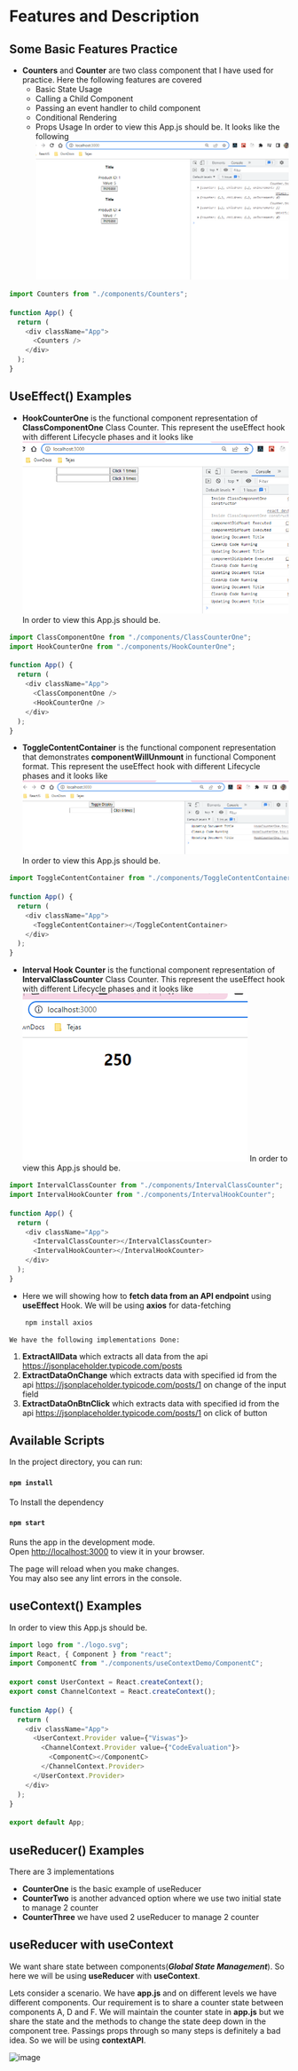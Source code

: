# Features and Description

## Some Basic Features Practice

- **Counters** and **Counter** are two class component that I have used for practice. Here the following features are covered
  - Basic State Usage
  - Calling a Child Component
  - Passing an event handler to child component
  - Conditional Rendering
  - Props Usage
    In order to view this App.js should be.
    It looks like the following ![image](./docs/couterAppBasic.png)

```javascript
import Counters from "./components/Counters";

function App() {
  return (
    <div className="App">
      <Counters />
    </div>
  );
}
```

## UseEffect() Examples

- **HookCounterOne** is the functional component representation of **ClassComponentOne** Class Counter. This represent the useEffect hook with different Lifecycle phases and it looks like ![image](./docs/HookCounterOne.png)
  In order to view this App.js should be.

```javascript
import ClassComponentOne from "./components/ClassCounterOne";
import HookCounterOne from "./components/HookCounterOne";

function App() {
  return (
    <div className="App">
      <ClassComponentOne />
      <HookCounterOne />
    </div>
  );
}
```

- **ToggleContentContainer** is the functional component representation that demonstrates **componentWillUnmount** in functional Component format. This represent the useEffect hook with different Lifecycle phases and it looks like ![image](./docs/toogle.png)
  In order to view this App.js should be.

```javascript
import ToggleContentContainer from "./components/ToggleContentContainer";

function App() {
  return (
    <div className="App">
      <ToggleContentContainer></ToggleContentContainer>
    </div>
  );
}
```

- **Interval Hook Counter** is the functional component representation of **IntervalClassCounter** Class Counter. This represent the useEffect hook with different Lifecycle phases and it looks like ![image](./docs/InterVal%20Counter.png)
  In order to view this App.js should be.

```javascript
import IntervalClassCounter from "./components/IntervalClassCounter";
import IntervalHookCounter from "./components/IntervalHookCounter";

function App() {
  return (
    <div className="App">
      <IntervalClassCounter></IntervalClassCounter>
      <IntervalHookCounter></IntervalHookCounter>
    </div>
  );
}
```

- Here we will showing how to **fetch data from an API endpoint** using **useEffect** Hook. We will be using **axios** for data-fetching

```cmd
    npm install axios
```

    We have the following implementations Done:

1.  **ExtractAllData** which extracts all data from the api https://jsonplaceholder.typicode.com/posts
2.  **ExtractDataOnChange** which extracts data with specified id from the api https://jsonplaceholder.typicode.com/posts/1 on change of the input field
3.  **ExtractDataOnBtnClick** which extracts data with specified id from the api https://jsonplaceholder.typicode.com/posts/1 on click of button

## Available Scripts

In the project directory, you can run:

#### `npm install`

To Install the dependency

#### `npm start`

Runs the app in the development mode.\
Open [http://localhost:3000](http://localhost:3000) to view it in your browser.

The page will reload when you make changes.\
You may also see any lint errors in the console.

## useContext() Examples

In order to view this App.js should be.

```javascript
import logo from "./logo.svg";
import React, { Component } from "react";
import ComponentC from "./components/useContextDemo/ComponentC";

export const UserContext = React.createContext();
export const ChannelContext = React.createContext();

function App() {
  return (
    <div className="App">
      <UserContext.Provider value={"Viswas"}>
        <ChannelContext.Provider value={"CodeEvaluation"}>
          <ComponentC></ComponentC>
        </ChannelContext.Provider>
      </UserContext.Provider>
    </div>
  );
}

export default App;
```

## useReducer() Examples

There are 3 implementations

- **CounterOne** is the basic example of useReducer
- **CounterTwo** is another advanced option where we use two initial state to manage 2 counter
- **CounterThree** we have used 2 useReducer to manage 2 counter

## useReducer with useContext

We want share state between components(**_Global State Management_**). So here we will be using **useReducer** with **useContext**.

Lets consider a scenario. We have **app.js** and on different levels we have different components. Our requirement is to share a counter state between components A, D and F. We will maintain the counter state in **app.js** but we share the state and the methods to change the state deep down in the component tree. Passings props through so many steps is definitely a bad idea. So we will be using **contextAPI**.

![image](./docs/useContextWithuseReducer.png)
